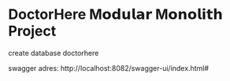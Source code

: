 # DoctorHere M𝗼𝗱𝘂𝗹𝗮𝗿 M𝗼𝗻𝗼𝗹𝗶𝘁𝗵 Project

create database doctorhere

swagger adres: http://localhost:8082/swagger-ui/index.html#

